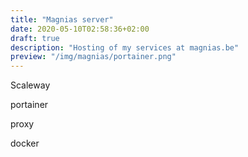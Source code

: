 ```yaml
---
title: "Magnias server"
date: 2020-05-10T02:58:36+02:00
draft: true
description: "Hosting of my services at magnias.be"
preview: "/img/magnias/portainer.png"
---
```


Scaleway

portainer

proxy

docker
